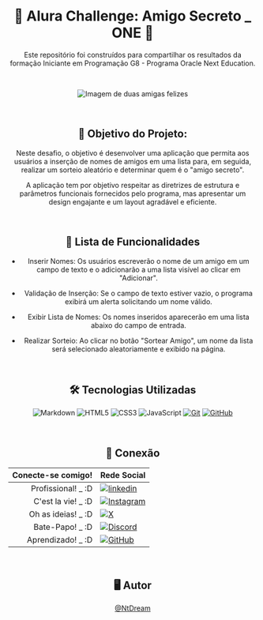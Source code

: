 
<div align="center">


# 🧩 Alura Challenge: Amigo Secreto _ ONE 🧩


Este repositório foi construídos para compartilhar os resultados da formação Iniciante em Programação G8 - Programa Oracle Next Education.

&nbsp;
&nbsp;

![Imagem de duas amigas felizes](https://github.com/user-attachments/assets/acbe31c3-6230-487f-a7b4-73c6180f5ec5)



&nbsp;
&nbsp;


## 🎯 Objetivo do Projeto:


Neste desafio, o objetivo é desenvolver uma aplicação que permita aos usuários a inserção de nomes de amigos em uma lista para, em seguida, realizar um sorteio aleatório e determinar quem é o "amigo secreto".

A aplicação tem por objetivo respeitar as diretrizes de estrutura e parâmetros funcionais fornecidos pelo programa, mas apresentar um design engajante e um layout agradável e eficiente.

&nbsp;
## 📝 Lista de Funcionalidades

- Inserir Nomes: Os usuários escreverão o nome de um amigo em um campo de texto e o adicionarão a uma lista visível ao clicar em "Adicionar".

- Validação de Inserção: Se o campo de texto estiver vazio, o programa exibirá um alerta solicitando um nome válido.

- Exibir Lista de Nomes: Os nomes inseridos aparecerão em uma lista abaixo do campo de entrada.

- Realizar Sorteio: Ao clicar no botão "Sortear Amigo", um nome da lista será selecionado aleatoriamente e exibido na página.


&nbsp;








## 🛠 Tecnologias Utilizadas


![Markdown](https://img.shields.io/badge/Markdown-000?style=for-the-badge&logo=markdown)
![HTML5](https://img.shields.io/badge/HTML5-E34F26?style=for-the-badge&logo=html5&logoColor=white)
![CSS3](https://img.shields.io/badge/CSS3-1572B6?style=for-the-badge&logo=css3&logoColor=white)
![JavaScript](https://img.shields.io/badge/JavaScript-F7DF1E?style=for-the-badge&logo=javascript&logoColor=black)
[![Git](https://img.shields.io/badge/Git-000?style=for-the-badge&logo=git&logoColor=E94D5F)](https://git-scm.com/doc)
[![GitHub](https://img.shields.io/badge/GitHub-000?style=for-the-badge&logo=github&logoColor=30A3DC)](https://docs.github.com/)



&nbsp;
## 🔗 Conexão


| Conecte-se comigo! | Rede Social |
|-----:|-----------|
| Profissional! _ :D | [![linkedin](https://img.shields.io/badge/linkedin-0A66C2?style=for-the-badge&logo=linkedin&logoColor=white)](https://www.linkedin.com/in/natantome/)|
| C'est la vie! _ :D | [![Instagram](https://img.shields.io/badge/-Instagram-%23E4405F?style=for-the-badge&logo=instagram&logoColor=white)](https://www.instagram.com/ntome/)       |
| Oh as ideias! _ :D | [![X](https://img.shields.io/badge/X-000?style=for-the-badge&logo=x)](https://x.com/NtDream)       |
| Bate-Papo! _ :D | [![Discord](https://img.shields.io/badge/Discord-7289DA?style=for-the-badge&logo=discord&logoColor=white)](https://discord.com/channels/@ntdream/)    |
| Aprendizado! _ :D | [![GitHub](https://img.shields.io/badge/GitHub-100000?style=for-the-badge&logo=github&logoColor=white)](https://github.com/NtDream)    |

&nbsp;
## 🖥️ Autor

[@NtDream](https://www.github.com/NtDream)

&nbsp;

</div>
